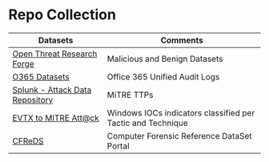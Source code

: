 # Repo Collection 
| Datasets | Comments |
| --- | --- |
| [Open Threat Research Forge](https://github.com/OTRF/Security-Datasets) | Malicious and Benign Datasets | 
| [O365 Datasets](https://github.com/invictus-ir/o365_dataset) | Office 365 Unified Audit Logs |
| [Splunk - Attack Data Repository](https://github.com/splunk/attack_data/) | MiTRE TTPs | 
| [EVTX to MITRE Att@ck](https://github.com/mdecrevoisier/EVTX-to-MITRE-Attack) | Windows IOCs indicators classified per Tactic and Technique |
| [CFReDS](https://cfreds.nist.gov/) | Computer Forensic Reference DataSet Portal | 
